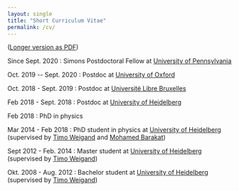 ```yaml
---
layout: single
title: "Short Curriculum Vitae"
permalink: /cv/
---
```


([Longer version as PDF](/CV_MartinBies.pdf))

Since Sept. 2020
:   Simons Postdoctoral Fellow at [University of Pennsylvania](https://www.math.upenn.edu/people/martin-bies)

Oct. 2019 -- Sept. 2020
:   Postdoc at [University of Oxford](https://www.maths.ox.ac.uk/)

Oct. 2018 - Sept. 2019
:   Postdoc at [Université Libre Bruxelles](http://www.ulb.ac.be/sciences/ptm/pmif/)

Feb 2018 - Sept. 2018
:   Postdoc at [University of Heidelberg](https://www.thphys.uni-heidelberg.de/index.php?lang=e&n1=bsm_group)

Feb 2018
:   PhD in physics

Mar 2014 - Feb 2018
:   PhD student in physics at [University of Heidelberg](https://www.thphys.uni-heidelberg.de/index.php?lang=e&n1=bsm_group) (supervised by [Timo Weigand](https://www.qu.uni-hamburg.de/cluster/team/weigand.html) and [Mohamed Barakat](https://mohamed-barakat.github.io/))
    
Sept 2012 - Feb. 2014
:   Master student at [University of Heidelberg](https://www.thphys.uni-heidelberg.de/index.php?lang=e&n1=bsm_group)   (supervised by [Timo Weigand](https://www.qu.uni-hamburg.de/cluster/team/weigand.html))

Okt. 2008 - Aug. 2012
:   Bachelor student at [University of Heidelberg](https://www.thphys.uni-heidelberg.de/index.php?lang=e&n1=bsm_group) (supervised by [Timo Weigand](https://www.qu.uni-hamburg.de/cluster/team/weigand.html))
